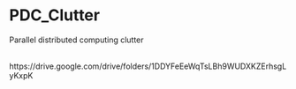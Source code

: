 # PDC_Clutter
Parallel distributed computing clutter


<br>
https://drive.google.com/drive/folders/1DDYFeEeWqTsLBh9WUDXKZErhsgLyKxpK
